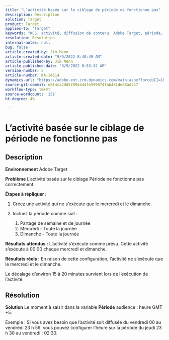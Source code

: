 ```yaml
---
title: "L’activité basée sur le ciblage de période ne fonctionne pas"
description: Description
solution: Target
product: Target
applies-to: "Target"
keywords: "KCS, activité, diffusion de contenu, Adobe Target, période, retard, ciblage"
resolution: Resolution
internal-notes: null
bug: false
article-created-by: Jim Menn
article-created-date: "9/9/2022 8:40:49 AM"
article-published-by: Jim Menn
article-published-date: "9/9/2022 8:53:32 AM"
version-number: 3
article-number: KA-14514
dynamics-url: "https://adobe-ent.crm.dynamics.com/main.aspx?forceUCI=1&pagetype=entityrecord&etn=knowledgearticle&id=18e1a81a-1b30-ed11-9db1-0022480866ad"
source-git-commit: e8f4ca2dd578944d4fe399074fab461de88ad247
workflow-type: tm+mt
source-wordcount: '151'
ht-degree: 4%

---
```


# L’activité basée sur le ciblage de période ne fonctionne pas

## Description


<b>Environnement</b>
Adobe Target

<b>Problème</b>
L’activité basée sur le ciblage Période ne fonctionne pas correctement.

<b>Étapes à répliquer :</b>

1. Créez une activité qui ne s’exécute que le mercredi et le dimanche.
2. Incluez la période comme suit :

   1. Partage de semaine et de journée
   2. Mercredi - Toute la journée
   3. Dimanche - Toute la journée




<b>Résultats attendus :</b>
L’activité s’exécute comme prévu. Cette activité s’exécute à 00:00 chaque mercredi et dimanche.

<b>Résultats réels :</b>
En raison de cette configuration, l’activité ne s’exécute que le mercredi et le dimanche.

Le décalage d’environ 15 à 20 minutes survient lors de l’exécution de l’activité.


## Résolution


<b>Solution</b>
Le moment à saisir dans la variable <b>Période</b> audience : heure GMT +5.

Exemple : Si vous avez besoin que l’activité soit diffusée du vendredi 00 au vendredi 23 h 59, vous pouvez configurer l’heure sur la période du jeudi 23 h 30 au vendredi : 02:30.


